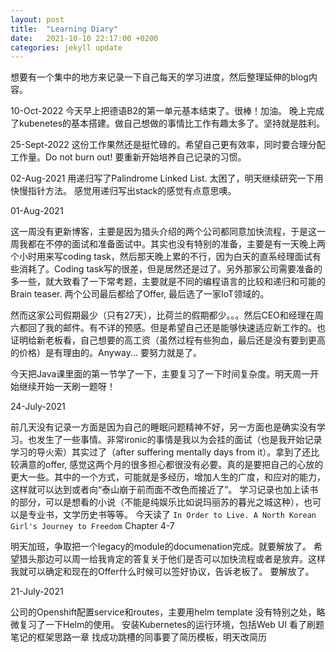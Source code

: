 ```yaml
---
layout: post
title:  "Learning Diary"
date:   2021-10-10 22:17:00 +0200
categories: jekyll update
---
```

想要有一个集中的地方来记录一下自己每天的学习进度，然后整理延伸的blog内容。

10-Oct-2022
今天早上把德语B2的第一单元基本结束了。很棒！加油。
晚上完成了kubenetes的基本搭建。做自己想做的事情比工作有趣太多了。坚持就是胜利。

25-Sept-2022
这份工作果然还是挺忙碌的。希望自己更有效率，同时要合理分配工作量。Do not burn out! 要重新开始培养自己记录的习惯。

02-Aug-2021
用递归写了Palindrome Linked List. 太困了，明天继续研究一下用快慢指针方法。
感觉用递归写出stack的感觉有点意思噢。

01-Aug-2021

这一周没有更新博客，主要是因为猎头介绍的两个公司都同意加快流程，于是这一周我都在不停的面试和准备面试中。其实也没有特别的准备，主要是有一天晚上两个小时用来写coding task，然后那天晚上累的不行，因为白天的直系经理面试有些消耗了。Coding task写的很差，但是居然还是过了。另外那家公司需要准备的多一些，就大致看了一下常考题，主要就是不同的编程语言的比较和递归和可能的Brain teaser. 两个公司最后都给了Offer, 最后选了一家IoT领域的。

然而这家公司假期最少（只有27天），比荷兰的假期都少。。。然后CEO和经理在周六都回了我的邮件。有不详的预感。但是希望自己还是能够快速适应新工作的。也证明给新老板看，自己想要的高工资（虽然过程有些狗血，最后还是没有要到更高的价格）是有理由的。Anyway... 要努力就是了。

今天把Java课里面的第一节学了一下，主要复习了一下时间复杂度。明天周一开始继续开始一天刷一题呀！

24-July-2021

前几天没有记录一方面是因为自己的睡眠问题精神不好，另一方面也是确实没有学习。也发生了一些事情。非常ironic的事情是我以为会挂的面试（也是我开始记录学习的导火索）其实过了（after suffering mentally days from it）。拿到了还比较满意的offer, 感觉这两个月的很多担心都很没有必要。真的是要把自己的心放的更大一些。其中的一个方式，可能就是多经历，增加人生的广度，和应对的能力，这样就可以达到或者向“泰山崩于前而面不改色而接近了”。
学习记录也加上读书的部分，可以是想看的小说（不能是纯娱乐比如说玛丽苏的暮光之城这种），也可以是专业书，文学历史书等等。
今天读了 `In Order to Live. A North Korean Girl's Journey to Freedom` Chapter 4-7

明天加班，争取把一个legacy的module的documenation完成。就要解放了。
希望猎头那边可以周一给我肯定的答复关于他们是否可以加快流程或者是放弃。这样我就可以确定和现在的Offer什么时候可以签好协议，告诉老板了。
要解放了。


21-July-2021

公司的Openshift配置service和routes，主要用helm template 没有特别之处，略微复习了一下Helm的使用。
安装Kubernetes的运行环境，包括Web UI
看了刷题笔记的框架思路一章
找成功跳槽的同事要了简历模板，明天改简历